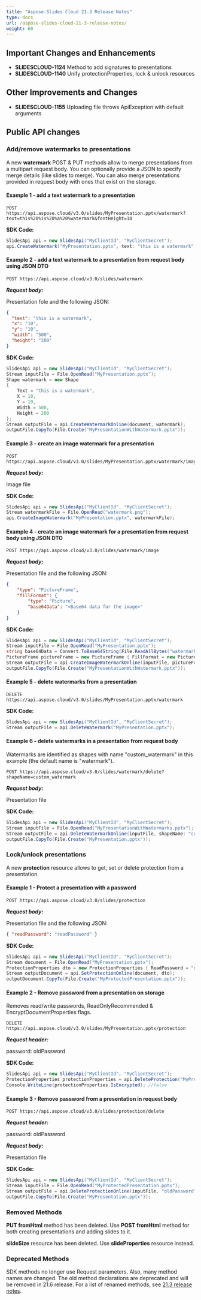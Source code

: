 ```yaml
---
title: "Aspose.Slides Cloud 21.3 Release Notes"
type: docs
url: /aspose-slides-cloud-21-3-release-notes/
weight: 60
---
```


## **Important Changes and Enhancements**
- **SLIDESCLOUD-1124** Method to add signatures to presentations
- **SLIDESCLOUD-1140** Unify protectionProperties, lock & unlock resources

## **Other Improvements and Changes**
- **SLIDESCLOUD-1155** Uploading file throws ApiException with default arguments

## **Public API changes**
### **Add/remove watermarks to presentations**
A new **watermark** POST & PUT methods allow to merge presentations from a multipart request body. You can optionally provide a JSON to specify merge details (like slides to merge). You can also merge presentations provided in request body with ones that exist on the storage.
#### **Example 1 - add a text watermark to a presentation**

```
POST https://api.aspose.cloud/v3.0/slides/MyPresentation.pptx/watermark?text=this%20%is%20%a%20%watermark&fontHeight=18
```

**SDK Code:**

```csharp
SlidesApi api = new SlidesApi("MyClientId", "MyClientSecret");
api.CreateWatermark("MyPresentation.pptx", text: "this is a watermark", fontHeight: 18);
```

#### **Example 2 - add a text watermark to a presentation from request body using JSON DTO**

```
POST https://api.aspose.cloud/v3.0/slides/watermark
```

***Request body:***

Presentation fole and the following JSON:
```json
{
  "text": "this is a watermark",
  "x": "10",
  "y": "10",
  "width": "500",
  "height": "200"
}
```

**SDK Code:**

```csharp
SlidesApi api = new SlidesApi("MyClientId", "MyClientSecret");
Stream inputFile = File.OpenRead("MyPresentation.pptx");
Shape watermark = new Shape
{
    Text = "this is a watermark",
    X = 10,
    Y = 10,
    Width = 500,
    Height = 200
};
Stream outputFile = api.CreateWatermarkOnline(document, watermark);
outputFile.CopyTo(File.Create("MyPresentationWithWatermark.pptx"));
```

#### **Example 3 - create an image watermark for a presentation**

```
POST https://api.aspose.cloud/v3.0/slides/MyPresentation.pptx/watermark/image
```

***Request body:***

Image file

**SDK Code:**

```csharp
SlidesApi api = new SlidesApi("MyClientId", "MyClientSecret");
Stream watermarkFile = File.OpenRead("watermark.png");
api.CreateImageWatermark("MyPresentation.pptx", watermarkFile);
```

#### **Example 4 - create an image watermark for a presentation from request body using JSON DTO**

```
POST https://api.aspose.cloud/v3.0/slides/watermark/image
```

***Request body:***

Presentation file and the following JSON:
```json
{
    "type": "PictureFrame",
    "fillFormat": {
        "type": "Picture",
        "base64Data": "<Base64 data for the image>"
    }
}
```

**SDK Code:**

```csharp
SlidesApi api = new SlidesApi("MyClientId", "MyClientSecret");
Stream inputFile = File.OpenRead("MyPresentation.pptx");
string base64Data = Convert.ToBase64String(File.ReadAllBytes("watermark.png"));
PictureFrame pictureFrame = new PictureFrame { FillFormat = new PictureFill { Base64Data = base64Data } };
Stream outputFile = api.CreateImageWatermarkOnline(inputFile, pictureFrame: pictureFrame);
outputFile.CopyTo(File.Create("MyPresentationWithWatermark.pptx"));
```

#### **Example 5 - delete watermarks from a presentation**

```
DELETE https://api.aspose.cloud/v3.0/slides/MyPresentation.pptx/watermark
```

**SDK Code:**

```csharp
SlidesApi api = new SlidesApi("MyClientId", "MyClientSecret");
Stream outputFile = api.DeleteWatermark("MyPresentation.pptx");
```

#### **Example 6 - delete watermarks in a presentation from request body**
Watermarks are identified as shapes with name "custom_watermark" in this example (the default name is "watermark").

```
POST https://api.aspose.cloud/v3.0/slides/watermark/delete?shapeName=custom_watermark
```

***Request body:***

Presentation file

**SDK Code:**

```csharp
SlidesApi api = new SlidesApi("MyClientId", "MyClientSecret");
Stream inputFile = File.OpenRead("MyPresentationWithWatermarks.pptx");
Stream outputFile = api.DeleteWatermarkOnline(inputFile, shapeName: "custom_watermark");
outputFile.CopyTo(File.Create("MyPresentation.pptx"));
```

### **Lock/unlock presentations**
A new **protection** resource allows to get, set or delete protection from a presentation.
#### **Example 1 - Protect a presentation with a password**

```
POST https://api.aspose.cloud/v3.0/slides/protection
```

***Request body:***

Presentation file and the following JSON:
```json
{ "readPassword": "readPassword" }
```

**SDK Code:**

```csharp
SlidesApi api = new SlidesApi("MyClientId", "MyClientSecret");
Stream document = File.OpenRead("MyPresentation.pptx");
ProtectionProperties dto = new ProtectionProperties { ReadPassword = "newPassword" };
Stream outputDocument = api.SetProtectionOnline(document, dto);
outputDocument.CopyTo(File.Create("MyProtectedPresentation.pptx"));
```

#### **Example 2 - Remove password from a presentation on storage**
Removes read/write passwords, ReadOnlyRecommended & EncryptDocumentProperties flags.

```
DELETE https://api.aspose.cloud/v3.0/slides/MyPresentation.pptx/protection
```

***Request header:***

password: oldPassword

**SDK Code:**

```csharp
SlidesApi api = new SlidesApi("MyClientId", "MyClientSecret");
ProtectionProperties protectionProperties = api.DeleteProtection("MyPresentation.pptx", "oldPassword");
Console.WriteLine(protectionProperties.IsEncrypted); //false
```

#### **Example 3 - Remove password from a presentation in request body**

```
POST https://api.aspose.cloud/v3.0/slides/protection/delete
```

***Request header:***

password: oldPassword

***Request body:***

Presentation file

**SDK Code:**

```csharp
SlidesApi api = new SlidesApi("MyClientId", "MyClientSecret");
Stream inputFile = File.OpenRead("MyProtectedPresentation.pptx");
Stream outputFile = api.DeleteProtectionOnline(inputFile, "oldPassword");
outputFile.CopyTo(File.Create("MyPresentation.pptx"));
```

### **Removed Methods**

**PUT fromHtml** method has been deleted. Use **POST fromHtml** method for both creating presentations and adding slides to it.

**slideSize** resource has been deleted. Use **slideProperties** resource instead.

### **Deprecated Methods**

SDK methods no longer use Request parameters. Also, many method names are changed.
The old method declarations are deprecated and will be removed in 21.6 release.
For a list of renamed methods, see [21.3 release notes](../aspose-slides-cloud-21-4-release-notes).